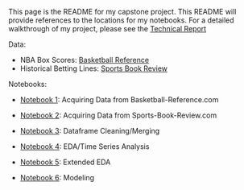This page is the README for my capstone project. This README will provide references to the locations for my notebooks. For a detailed walkthrough of my project, please see the [Technical Report](Technical_Report.md)

Data: 
 - NBA Box Scores: [Basketball Reference](https://www.basketball-reference.com/)
 - Historical Betting Lines: [Sports Book Review](https://www.sportsbookreview.com/)

Notebooks:

 - [Notebook 1](notebooks_dataframes/1_NBA_games_scrape.ipynb): Acquiring Data from Basketball-Reference.com 

 - [Notebook 2](notebooks_dataframes/2_Betting_Lines_Scrape.ipynb): Acquiring Data from Sports-Book-Review.com

 - [Notebook 3](noteboooks_dataframes/3_Dataframe_cleaning_merging.ipynb): Dataframe Cleaning/Merging

 - [Notebook 4](notebooks_dataframes/4_EDA_Time_Series_Notebook.ipynb): EDA/Time Series Analysis

 - [Notebook 5](notebooks_dataframes/5_EDA_pt_2.ipynb): Extended EDA

 - [Notebook 6](notebooks_dataframes/6_Modeling.ipynb): Modeling


